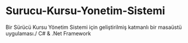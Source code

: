 # Surucu-Kursu-Yonetim-Sistemi
Bir Sürücü Kursu Yönetim Sistemi için geliştirilmiş katmanlı bir masaüstü uygulaması./  C# &amp; .Net Framework
